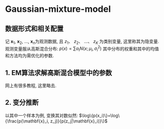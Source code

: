 # Gaussian-mixture-model
## 数据形式和相关配置
记
$\mathbf{x}_1$, 
$\mathbf{x}_2$, 
..., 
$\mathbf{x}_n$为观测数据, 且
$z_1$、
$z_2$、
...、
$z_K$ 为类别变量, 这里称其为隐变量. 观测变量服从高斯混合分布: 
$p(x)=\sum\alpha_i N(x; \mu_i, \sigma^2_i)$
其中分布的权重和其中的均值和方法均为需优化的参数. 
## 1. EM算法求解高斯混合模型中的参数
网上有很多教程, 这里略去. 

## 2. 变分推断
以其中一个样本为例, 变换其对数似然: 
$\log\{p(x_i)\}=\log\{\frac{p(\mathbf{x}_i, z_j)}{p(z_j|\mathbf{x}_i)}\}$
